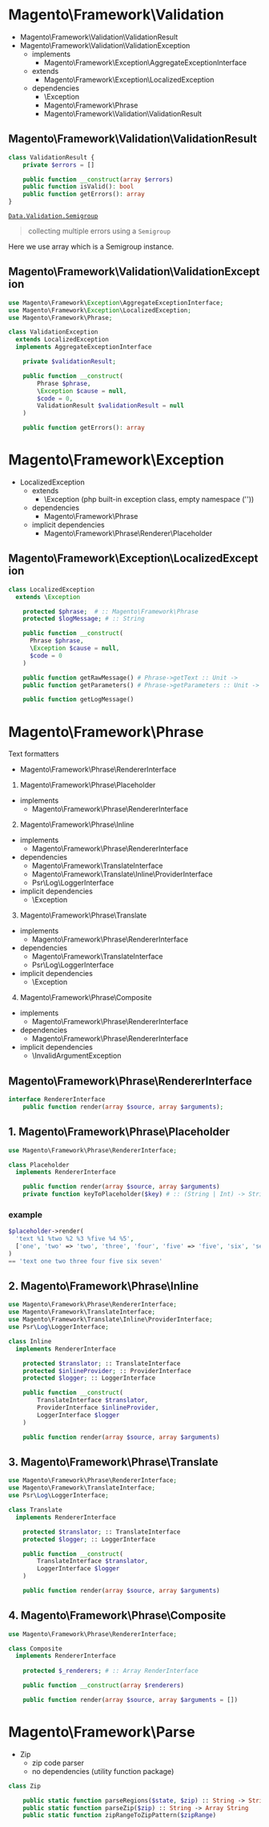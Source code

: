 # Magento\Framework\Validation

- Magento\Framework\Validation\ValidationResult
- Magento\Framework\Validation\ValidationException
  - implements
    - Magento\Framework\Exception\AggregateExceptionInterface
  - extends 
    - Magento\Framework\Exception\LocalizedException
  - dependencies
    - \Exception
    - Magento\Framework\Phrase
    - Magento\Framework\Validation\ValidationResult

## Magento\Framework\Validation\ValidationResult

```php
class ValidationResult {
    private $errors = []

    public function __construct(array $errors)
    public function isValid(): bool
    public function getErrors(): array
}
```

[`Data.Validation.Semigroup`](https://pursuit.purescript.org/packages/purescript-validation/4.2.0/docs/Data.Validation.Semigroup)
> collecting multiple errors using a `Semigroup`

Here we use array which is a Semigroup instance.

## Magento\Framework\Validation\ValidationException

```php
use Magento\Framework\Exception\AggregateExceptionInterface;
use Magento\Framework\Exception\LocalizedException;
use Magento\Framework\Phrase;

class ValidationException 
  extends LocalizedException 
  implements AggregateExceptionInterface

    private $validationResult;

    public function __construct(
        Phrase $phrase,
        \Exception $cause = null,
        $code = 0,
        ValidationResult $validationResult = null
    )

    public function getErrors(): array
```

# Magento\Framework\Exception

- LocalizedException
  - extends 
    - \Exception (php built-in exception class, empty namespace ('\'))
  - dependencies
    - Magento\Framework\Phrase
  - implicit dependencies
    - Magento\Framework\Phrase\Renderer\Placeholder

## Magento\Framework\Exception\LocalizedException

```php
class LocalizedException 
  extends \Exception

    protected $phrase;  # :: Magento\Framework\Phrase
    protected $logMessage; # :: String

    public function __construct(
      Phrase $phrase,
      \Exception $cause = null,
      $code = 0
    )

    public function getRawMessage() # Phrase->getText :: Unit -> 
    public function getParameters() # Phrase->getParameters :: Unit -> 

    public function getLogMessage()
```

# Magento\Framework\Phrase

Text formatters

- Magento\Framework\Phrase\RendererInterface

1. Magento\Framework\Phrase\Placeholder
  - implements
    - Magento\Framework\Phrase\RendererInterface
2. Magento\Framework\Phrase\Inline
  - implements
    - Magento\Framework\Phrase\RendererInterface
  - dependencies
    - Magento\Framework\TranslateInterface
    - Magento\Framework\Translate\Inline\ProviderInterface
    - Psr\Log\LoggerInterface
  - implicit dependencies
    - \Exception
3. Magento\Framework\Phrase\Translate
  - implements
    - Magento\Framework\Phrase\RendererInterface
  - dependencies
    - Magento\Framework\TranslateInterface
    - Psr\Log\LoggerInterface
  - implicit dependencies
    - \Exception
4. Magento\Framework\Phrase\Composite
  - implements
    - Magento\Framework\Phrase\RendererInterface
  - dependencies
    - Magento\Framework\Phrase\RendererInterface
  - implicit dependencies
    - \InvalidArgumentException

## Magento\Framework\Phrase\RendererInterface

```php
interface RendererInterface
    public function render(array $source, array $arguments);
```

## 1. Magento\Framework\Phrase\Placeholder

```php
use Magento\Framework\Phrase\RendererInterface;

class Placeholder 
  implements RendererInterface

    public function render(array $source, array $arguments)
    private function keyToPlaceholder($key) # :: (String | Int) -> String
```

### example
```php
$placeholder->render(
  'text %1 %two %2 %3 %five %4 %5',
  ['one', 'two' => 'two', 'three', 'four', 'five' => 'five', 'six', 'seven']
)
== 'text one two three four five six seven'
```

## 2. Magento\Framework\Phrase\Inline
```php
use Magento\Framework\Phrase\RendererInterface;
use Magento\Framework\TranslateInterface;
use Magento\Framework\Translate\Inline\ProviderInterface;
use Psr\Log\LoggerInterface;

class Inline 
  implements RendererInterface

    protected $translator; :: TranslateInterface
    protected $inlineProvider; :: ProviderInterface
    protected $logger; :: LoggerInterface

    public function __construct(
        TranslateInterface $translator,
        ProviderInterface $inlineProvider,
        LoggerInterface $logger
    )

    public function render(array $source, array $arguments)
```

## 3. Magento\Framework\Phrase\Translate

```php
use Magento\Framework\Phrase\RendererInterface;
use Magento\Framework\TranslateInterface;
use Psr\Log\LoggerInterface;

class Translate 
  implements RendererInterface

    protected $translator; :: TranslateInterface
    protected $logger; :: LoggerInterface

    public function __construct(
        TranslateInterface $translator,
        LoggerInterface $logger
    )

    public function render(array $source, array $arguments)

```

## 4. Magento\Framework\Phrase\Composite

```php
use Magento\Framework\Phrase\RendererInterface;

class Composite 
  implements RendererInterface
  
    protected $_renderers; # :: Array RenderInterface

    public function __construct(array $renderers)

    public function render(array $source, array $arguments = [])
```
# Magento\Framework\Parse

- Zip
  - zip code parser
  - no dependencies (utility function package)

```php
class Zip

    public static function parseRegions($state, $zip) :: String -> String -> Array String
    public static function parseZip($zip) :: String -> Array String
    public static function zipRangeToZipPattern($zipRange)
```


